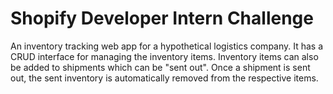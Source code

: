 # Shopify Developer Intern Challenge

An inventory tracking web app for a hypothetical logistics company. It has a CRUD interface for managing the inventory
items. Inventory items can also be added to shipments which can be "sent out". Once a shipment is sent out, the sent
inventory is automatically removed from the respective items.
